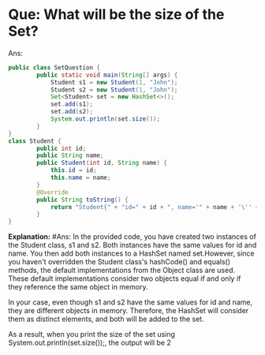 # Que: What will be the size of the Set? 
Ans:
```java
public class SetQuestion {
	    public static void main(String[] args) {
	        Student s1 = new Student(1, "John");
	        Student s2 = new Student(1, "John");
	        Set<Student> set = new HashSet<>();
	        set.add(s1);
	        set.add(s2);
	        System.out.println(set.size());
	    }
}
class Student {
	    public int id;
	    public String name;
	    public Student(int id, String name) {
	        this.id = id;
	        this.name = name;
	    }
	    @Override
	    public String toString() {
	        return "Student{" + "id=" + id + ", name='" + name + '\'' + '}';
	    }
}
```
**Explanation:** 
#Ans: In the provided code, you have created two instances of the Student class, s1 and s2. Both instances have the same values for id and name. You then add both instances to a HashSet named set.However, since you haven't overridden the Student class's hashCode() and equals() methods, the default implementations from the Object class are used. These default implementations consider two objects equal if and only if they reference the same object in memory.

In your case, even though s1 and s2 have the same values for id and name, they are different objects in memory. Therefore, the HashSet will consider them as distinct elements, and both will be added to the set.

As a result, when you print the size of the set using System.out.println(set.size());, the output will be 2
